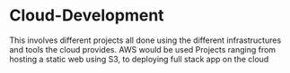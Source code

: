 # Cloud-Development
This involves different projects all done using the different infrastructures and tools the cloud provides.
AWS would be used 
Projects ranging from hosting a static web using S3, to deploying full stack app on the cloud
